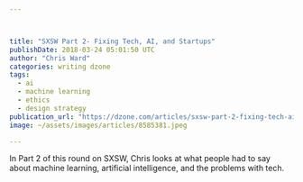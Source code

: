 ```yaml
---



title: "SXSW Part 2- Fixing Tech, AI, and Startups"
publishDate: 2018-03-24 05:01:50 UTC
author: "Chris Ward"
categories: writing dzone
tags:
  - ai
  - machine learning
  - ethics
  - design strategy
publication_url: "https://dzone.com/articles/sxsw-part-2-fixing-tech-ai-and-startups"
image: ~/assets/images/articles/8585381.jpeg

---
```

In Part 2 of this round on SXSW, Chris looks at what people had to say about machine learning, artificial intelligence, and the problems with tech.

